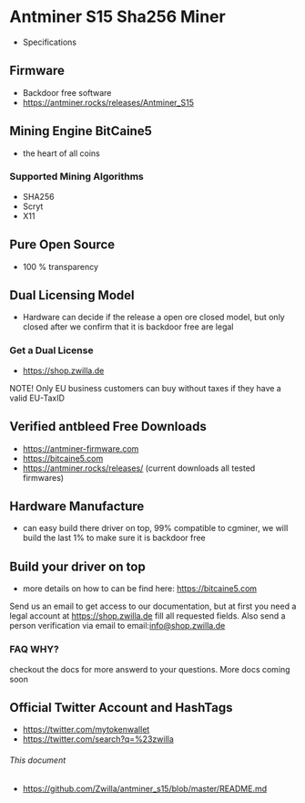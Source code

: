 # Antminer S15 Sha256 Miner

* Specifications

## Firmware
* Backdoor free software
* https://antminer.rocks/releases/Antminer_S15

## Mining Engine BitCaine5
* the heart of all coins

### Supported Mining Algorithms
* SHA256
* Scryt
* X11

## Pure Open Source
* 100 % transparency

## Dual Licensing Model
* Hardware can decide if the release a open ore closed model,
but only closed after we confirm that it is backdoor free are legal

### Get a Dual License
* https://shop.zwilla.de

NOTE! Only EU business customers can buy without taxes if they have a valid EU-TaxID 

## Verified antbleed Free Downloads
* https://antminer-firmware.com
* https://bitcaine5.com
* https://antminer.rocks/releases/  (current downloads all tested firmwares)

## Hardware Manufacture
* can easy build there driver on top, 99% compatible to cgminer,
we will build the last 1% to make sure it is backdoor free

## Build your driver on top

* more details on how to can be find here: https://bitcaine5.com

Send us an email to get access to our documentation, but at first you need a legal
account at https://shop.zwilla.de fill all requested fields. Also send a person verification via
email to email:info@shop.zwilla.de

### FAQ WHY?

checkout the docs for more answerd to your questions. More docs coming soon


## Official Twitter Account and HashTags
* https://twitter.com/mytokenwallet
* https://twitter.com/search?q=%23zwilla


###### This document
* https://github.com/Zwilla/antminer_s15/blob/master/README.md 

